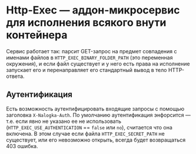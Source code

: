 # Http-Exec — аддон-микросервис для исполнения всякого внути контейнера #

Сервис работает так: парсит GET-запрос на предмет совпадения с именами файлов в `HTTP_EXEC_BINARY_FOLDER_PATH` (это переменная окружения), и если файл существует и у него есть права на исполнение запускает его и перенаправляет его стандартный вывод в тело HTTP-ответа.

## Аутентификация ##

Есть возможность аутентифицировать входящие запросы с помощью заголовка `X-Nalogka-Auth`.
По умолчанию аутентификация энфорсится — т.е. если явно не указано ее не использовать (`HTTP_EXEC_USE_AUTHENTICATION` == `false` или `no`), считается что она включена.
В этом случае если файла `HTTP_EXEC_SECRET_PATH` не существует, или его невозможно открыть, всегда будет возвращаться 403 ошибка.